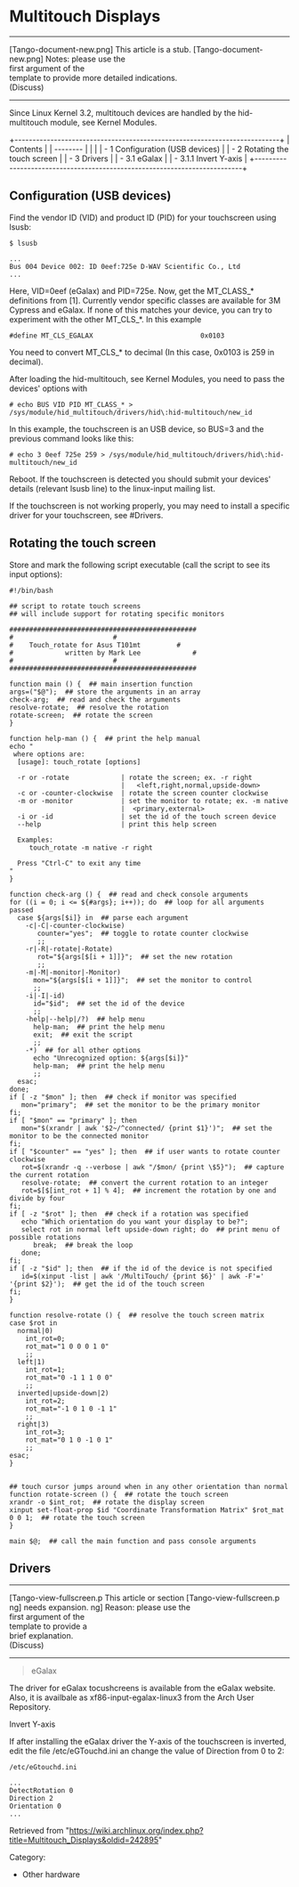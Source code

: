 Multitouch Displays
===================

  ------------------------ ------------------------ ------------------------
  [Tango-document-new.png] This article is a stub.  [Tango-document-new.png]
                           Notes: please use the    
                           first argument of the    
                           template to provide more 
                           detailed indications.    
                           (Discuss)                
  ------------------------ ------------------------ ------------------------

Since Linux Kernel 3.2, multitouch devices are handled by the
hid-multitouch module, see Kernel Modules.

+--------------------------------------------------------------------------+
| Contents                                                                 |
| --------                                                                 |
|                                                                          |
| -   1 Configuration (USB devices)                                        |
| -   2 Rotating the touch screen                                          |
| -   3 Drivers                                                            |
|     -   3.1 eGalax                                                       |
|         -   3.1.1 Invert Y-axis                                          |
+--------------------------------------------------------------------------+

Configuration (USB devices)
---------------------------

Find the vendor ID (VID) and product ID (PID) for your touchscreen using
lsusb:

    $ lsusb

    ...
    Bus 004 Device 002: ID 0eef:725e D-WAV Scientific Co., Ltd 
    ...

Here, VID=0eef (eGalax) and PID=725e. Now, get the MT_CLASS_*
definitions from [1]. Currently vendor specific classes are available
for 3M Cypress and eGalax. If none of this matches your device, you can
try to experiment with the other MT_CLS_*. In this example

    #define MT_CLS_EGALAX                           0x0103

You need to convert MT_CLS_* to decimal (In this case, 0x0103 is 259 in
decimal).

After loading the hid-multitouch, see Kernel Modules, you need to pass
the devices' options with

    # echo BUS VID PID MT_CLASS_* > /sys/module/hid_multitouch/drivers/hid\:hid-multitouch/new_id

In this example, the touchscreen is an USB device, so BUS=3 and the
previous command looks like this:

    # echo 3 0eef 725e 259 > /sys/module/hid_multitouch/drivers/hid\:hid-multitouch/new_id

Reboot. If the touchscreen is detected you should submit your devices'
details (relevant lsusb line) to the linux-input mailing list.

If the touchscreen is not working properly, you may need to install a
specific driver for your touchscreen, see #Drivers.

Rotating the touch screen
-------------------------

Store and mark the following script executable (call the script to see
its input options):

    #!/bin/bash

    ## script to rotate touch screens
    ## will include support for rotating specific monitors

    ###############################################
    #					      #
    #	 Touch_rotate for Asus T101mt	      #
    #             written by Mark Lee             #
    #					      #
    ###############################################

    function main () {  ## main insertion function
    args=("$@");  ## store the arguments in an array
    check-arg;  ## read and check the arguments
    resolve-rotate;  ## resolve the rotation
    rotate-screen;  ## rotate the screen
    }

    function help-man () {  ## print the help manual
    echo "
     where options are:
      [usage]: touch_rotate [options]
      
      -r or -rotate             | rotate the screen; ex. -r right
                                |   <left,right,normal,upside-down>
      -c or -counter-clockwise  | rotate the screen counter clockwise
      -m or -monitor            | set the monitor to rotate; ex. -m native
                                |  <primary,external>
      -i or -id                 | set the id of the touch screen device
      --help                    | print this help screen

      Examples:
         touch_rotate -m native -r right

      Press "Ctrl-C" to exit any time
    "
    }

    function check-arg () {  ## read and check console arguments
    for ((i = 0; i <= ${#args}; i++)); do  ## loop for all arguments passed
      case ${args[$i]} in  ## parse each argument
        -c|-C|-counter-clockwise)
           counter="yes";  ## toggle to rotate counter clockwise
           ;;       
        -r|-R|-rotate|-Rotate)
           rot="${args[$[i + 1]]}";  ## set the new rotation
           ;;
        -m|-M|-monitor|-Monitor)
          mon="${args[$[i + 1]]}";  ## set the monitor to control
          ;;
        -i|-I|-id)
          id="$id";  ## set the id of the device
          ;;
        -help|--help|/?)  ## help menu
          help-man;  ## print the help menu
          exit;  ## exit the script
          ;;
        -*)  ## for all other options
          echo "Unrecognized option: ${args[$i]}"
          help-man;  ## print the help menu
          ;;
      esac;
    done;
    if [ -z "$mon" ]; then  ## check if monitor was specified
       mon="primary";  ## set the monitor to be the primary monitor
    fi;
    if [ "$mon" == "primary" ]; then
       mon="$(xrandr | awk '$2~/^connected/ {print $1}')";  ## set the monitor to be the connected monitor
    fi;
    if [ "$counter" == "yes" ]; then  ## if user wants to rotate counter clockwise
       rot=$(xrandr -q --verbose | awk "/$mon/ {print \$5}");  ## capture the current rotation
       resolve-rotate;  ## convert the current rotation to an integer
       rot=$[$[int_rot + 1] % 4];  ## increment the rotation by one and divide by four
    fi;
    if [ -z "$rot" ]; then  ## check if a rotation was specified
       echo "Which orientation do you want your display to be?";
       select rot in normal left upside-down right; do  ## print menu of possible rotations
          break;  ## break the loop
       done;
    fi;
    if [ -z "$id" ]; then  ## if the id of the device is not specified
       id=$(xinput -list | awk '/MultiTouch/ {print $6}' | awk -F'=' '{print $2}');  ## get the id of the touch screen
    fi;
    }

    function resolve-rotate () {  ## resolve the touch screen matrix
    case $rot in
      normal|0)
        int_rot=0;
        rot_mat="1 0 0 0 1 0"
        ;;
      left|1)
        int_rot=1;
        rot_mat="0 -1 1 1 0 0"
        ;;
      inverted|upside-down|2)
        int_rot=2;
        rot_mat="-1 0 1 0 -1 1"
        ;;
      right|3)
        int_rot=3;
        rot_mat="0 1 0 -1 0 1"
        ;;
    esac;
    }


    ## touch cursor jumps around when in any other orientation than normal
    function rotate-screen () {  ## rotate the touch screen
    xrandr -o $int_rot;  ## rotate the display screen
    xinput set-float-prop $id "Coordinate Transformation Matrix" $rot_mat 0 0 1;  ## rotate the touch screen
    }

    main $@;  ## call the main function and pass console arguments

Drivers
-------

  ------------------------ ------------------------ ------------------------
  [Tango-view-fullscreen.p This article or section  [Tango-view-fullscreen.p
  ng]                      needs expansion.         ng]
                           Reason: please use the   
                           first argument of the    
                           template to provide a    
                           brief explanation.       
                           (Discuss)                
  ------------------------ ------------------------ ------------------------

> eGalax

The driver for eGalax tocushcreens is available from the eGalax website.
Also, it is availbale as xf86-input-egalax-linux3 from the Arch User
Repository.

Invert Y-axis

If after installing the eGalax driver the Y-axis of the touchscreen is
inverted, edit the file /etc/eGTouchd.ini an change the value of
Direction from 0 to 2:

    /etc/eGtouchd.ini

    ...
    DetectRotation 0
    Direction 2
    Orientation 0
    ...

Retrieved from
"https://wiki.archlinux.org/index.php?title=Multitouch_Displays&oldid=242895"

Category:

-   Other hardware
